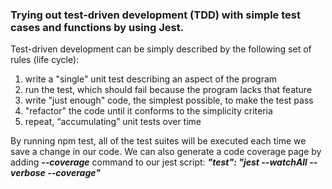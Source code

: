 ### Trying out test-driven development (TDD) with simple test cases and functions by using Jest.

Test-driven development can be simply described by the following set of rules (life cycle):
1) write a "single" unit test describing an aspect of the program
2) run the test, which should fail because the program lacks that feature
3) write "just enough" code, the simplest possible, to make the test pass
4) "refactor" the code until it conforms to the simplicity criteria
5) repeat, “accumulating” unit tests over time

By running npm test, all of the test suites will be executed each time we save a change in our code.
We can also generate a code coverage page by adding ***--coverage*** command to our jest script:
***"test": "jest --watchAll --verbose --coverage"***